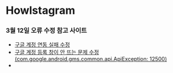 # Howlstagram

### 3월 12일 오류 수정 참고 사이트
- [구글 계정 연동 실패 수정](https://holika.tistory.com/entry/%EC%95%88%EB%93%9C%EB%A1%9C%EC%9D%B4%EB%93%9C-%EC%82%BD%EC%A7%88%EA%B8%B0%EB%A1%9D-%EA%B5%AC%EA%B8%80-%EB%A1%9C%EA%B7%B8%EC%9D%B8-%EA%B2%B0%EA%B3%BC%EA%B0%80-StatusstatusCodeDEVELOPERERROR-resolutionnull%EC%9D%BC-%EB%95%8C)
- [구글 계정 등록 창이 안 뜨는 문제 수정(com.google.android.gms.common.api.ApiException: 12500)](https://www.codewithhussain.com/2021/09/comgoogleandroidgmscommonapiapiexceptio.html)
- 
